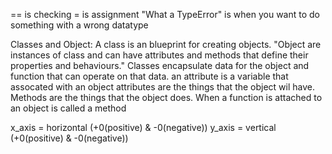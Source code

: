 == is checking 
= is assignment
"What a TypeError" 
is when you want to do something with a wrong datatype

Classes and Object:
    A class is an blueprint for creating objects.
    "Object are instances of class and can have attributes and 
    methods that define their properties and behaviours."
    Classes encapsulate data for the object and function that can operate on that data.
an attribute is a variable that assocated with an object
attributes are the things that the object wil have. 
Methods are the things that the object does.
When a function is attached to an object is called a method


x_axis = horizontal (+0(positive) & -0(negative))
y_axis = vertical (+0(positive) & -0(negative))